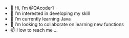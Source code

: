 - 👋 Hi, I’m @QAcoder1  
- 👀 I’m interested in developing my skill
- 🌱 I’m currently learning Java
- 💞️ I’m looking to collaborate on learning  new functions
- 📫 How to reach me ...

<!---
QAcoder1/QAcoder1 is a ✨ special ✨ repository because its `README.md` (this file) appears on your GitHub profile.
You can click the Preview link to take a look at your changes.
--->
